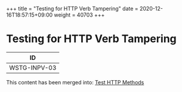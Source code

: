 +++
title = "Testing for HTTP Verb Tampering"
date =  2020-12-16T18:57:15+09:00
weight = 40703
+++

# Testing for HTTP Verb Tampering

|ID          |
|------------|
|WSTG-INPV-03|

This content has been merged into: [Test HTTP Methods](../02-Configuration_and_Deployment_Management_Testing/06-Test_HTTP_Methods.md)
